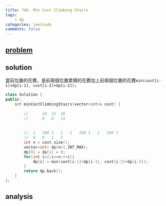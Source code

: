 ```yaml
---
title: 746. Min Cost Climbing Stairs
tags:
    - dp
categories: leetcode
comments: false
---
```


## [problem](https://leetcode.com/problems/min-cost-climbing-stairs/)

## solution

當前位置的花費，是前兩個位置累積的花費加上前兩個位置的花費`min(cost[i-1]+dp[i-1], cost[i-2]+dp[i-2]);`

```c++
class Solution {
public:
    int minCostClimbingStairs(vector<int>& cost) {
        
        //      10  15  20
        //      0   0   15
        
        
        //  1   100 1   1   1   100 1   1   100 1
        //  0   0   1   2   
        int n = cost.size();
        vector<int> dp(n+1,INT_MAX);
        dp[0] = dp[1] = 0;
        for(int i=2;i<=n;++i){
            dp[i] = min(cost[i-1]+dp[i-1], cost[i-2]+dp[i-2]);
        }
        return dp.back();
    }
};
```

## analysis